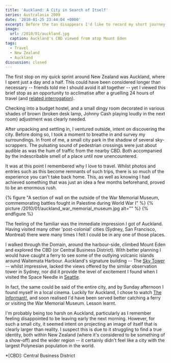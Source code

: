 ```yaml
---
title: 'Auckland: A City in Search of Itself'
series: Australasia 2009
date: '2010-01-25 23:44:04 +0000'
excerpt: Before the tan disappears I'd like to record my short journey across New Zealand and Australia. There is much to say, so over the next few days, I shall try to describe how I ended the previous decade down-under.
image:
  url: /2010/01/auckland.jpg
  caption: Auckland's CBD viewed from atop Mount Eden
tags:
  - Travel
  - New Zealand
  - Auckland
discussion: closed
---
```

The first stop on my quick sprint around New Zealand was Auckland, where I spent just a day and a half. This could have been considered longer than necessary -- friends told me I should avoid it all together -- yet I viewed this brief stop as an opportunity to acclimatise after a gruelling 24 hours of travel (and [related interrogation][1]).

Checking into a budget hostel, and a small dingy room decorated in various shades of brown (broken desk lamp, Johnny Cash playing loudly in the next room) adjustment was clearly needed.

After unpacking and settling in, I ventured outside, intent on discovering the city. Before doing so, I took a moment to breathe in and survey my surroundings. In front of me, a small city park in the shadow of several sky-scrappers. The pulsating sound of pedestrian crossings were just about audible as was the hum of traffic from the nearby CBD. Both accompanied by the indescribable smell of a place until now unencountered.

It was at this point I remembered why I love to travel. Whilst photos and entries such as this become remnants of such trips, there is so much of the experience you can't take back home. This, as well as knowing I had achieved something that was just an idea a few months beforehand, proved to be an enormous rush.

{% figure "A section of wall on the outside of the War Memorial Museum, commemorating battles fought in Palestine during World War I" %}
{% picture /2010/01/auckland_war_memorial_museum.jpg alt="" %}
{% endfigure %}

The feeling of the familiar was the immediate impression I got of Auckland. Having visited many other 'post-colonial' cities (Sydney, San Francisco, Montreal) there were many times I felt I could be in any one of those places.

I walked through the Domain, around the harbour-side, climbed Mount Eden and explored the CBD (or Central Business District). With better planning I would have caught a ferry to see some of the outlying volcanic islands around Waitemata Harbour. Auckland's signature building -- The [Sky Tower][2] -- whilst impressive, lacked the views offered by the similar observation tower in Sydney, nor did it provide the level of excitement I found when I visited the Space Needle in [Seattle][3].

In fact, the same could be said of the entire city, and by Sunday afternoon I found myself in a local cinema. Luckily for Auckland, I chose to watch [The Informant!][4], and soon realised I'd have been served better catching a ferry or visiting the War Memorial Museum. Lesson learnt.

I'm probably being too harsh on Auckland, particularly as I remember feeling disappointed to be leaving early the next morning. However, for such a small city, it seemed intent on projecting an image of itself that is clearly larger than reality. I suspect this is due to it struggling to find a true identity, both within New Zealand (where it's considered to be something of a show-off) and the wider region -- it certainly didn't feel like a city with the largest Polynesian population in the world.

[1]: /2010/01/lax
[2]: http://en.wikipedia.org/wiki/Sky_Tower
[3]: /2008/10/seattle
[4]: http://www.imdb.com/title/tt1130080/

*[CBD]: Central Business District
